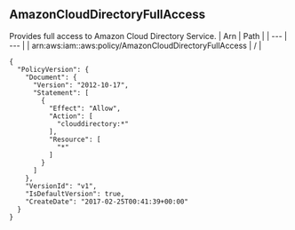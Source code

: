 
## AmazonCloudDirectoryFullAccess
Provides full access to Amazon Cloud Directory Service. 
| Arn | Path |
| --- | --- |
| arn:aws:iam::aws:policy/AmazonCloudDirectoryFullAccess | / |
```
{
  "PolicyVersion": {
    "Document": {
      "Version": "2012-10-17",
      "Statement": [
        {
          "Effect": "Allow",
          "Action": [
            "clouddirectory:*"
          ],
          "Resource": [
            "*"
          ]
        }
      ]
    },
    "VersionId": "v1",
    "IsDefaultVersion": true,
    "CreateDate": "2017-02-25T00:41:39+00:00"
  }
}
```
